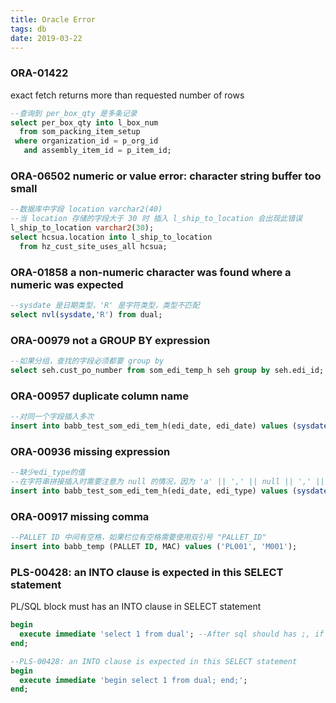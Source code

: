 ```yaml
---
title: Oracle Error
tags: db
date: 2019-03-22
---
```


### ORA-01422

exact fetch returns more than requested number of rows

```sql
--查询到 per_box_qty 是多条记录
select per_box_qty into l_box_num
  from som_packing_item_setup
 where organization_id = p_org_id
   and assembly_item_id = p_item_id;
```

### ORA-06502 numeric or value error: character string buffer too small

```sql
--数据库中字段 location varchar2(40)
--当 location 存储的字段大于 30 时 插入 l_ship_to_location 会出现此错误
l_ship_to_location varchar2(30);
select hcsua.location into l_ship_to_location
  from hz_cust_site_uses_all hcsua;
```

### ORA-01858 a non-numeric character was found where a numeric was expected

```sql
--sysdate 是日期类型，'R' 是字符类型，类型不匹配
select nvl(sysdate,'R') from dual;
```

### ORA-00979 not a GROUP BY expression

```sql
--如果分组，查找的字段必须都要 group by
select seh.cust_po_number from som_edi_temp_h seh group by seh.edi_id;
```

### ORA-00957 duplicate column name

```sql
--对同一个字段插入多次
insert into babb_test_som_edi_tem_h(edi_date, edi_date) values (sysdate, sysdate);
```

### ORA-00936 missing expression

```sql
--缺少edi_type的值
--在字符串拼接插入时需要注意为 null 的情况，因为 'a' || ',' || null || ',' || 'b' 返回 a,,b
insert into babb_test_som_edi_tem_h(edi_date, edi_type) values (sysdate,);
```

### ORA-00917 missing comma

```sql
--PALLET ID 中间有空格，如果栏位有空格需要使用双引号 "PALLET_ID"
insert into babb_temp (PALLET ID, MAC) values ('PL001', 'M001');
```

### PLS-00428: an INTO clause is expected in this SELECT statement

PL/SQL block must has an INTO clause in SELECT statement

```sql
begin
  execute immediate 'select 1 from dual'; --After sql should has ;, if add will occurs error: ORA-00911: invalid character
end;

--PLS-00428: an INTO clause is expected in this SELECT statement
begin
  execute immediate 'begin select 1 from dual; end;';
end;
```
